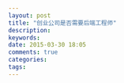 ```yaml
---
layout: post
title: "创业公司是否需要后端工程师"
description:
keywords:
date: 2015-03-30 18:05
comments: true
categories:
tags:
---
```

